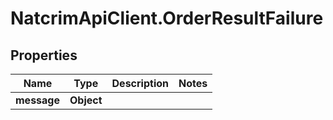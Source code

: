 # NatcrimApiClient.OrderResultFailure

## Properties

Name | Type | Description | Notes
------------ | ------------- | ------------- | -------------
**message** | **Object** |  | 



